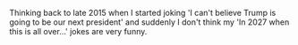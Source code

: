 Thinking back to late 2015 when I started joking 'I can't believe Trump is going to be our next president' and suddenly I don't think my 'In 2027 when this is all over...' jokes are very funny.

